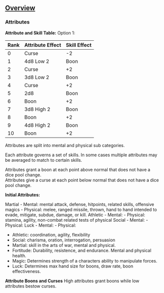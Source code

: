 ## [Overview](https://github.com/Kibrael/RPG/blob/master/python/overview.md)
### Attributes

**Attribute and Skill Table:**
Option 1:

|Rank|Attribute Effect|Skill Effect|
|----|----------------|------------|
|0|Curse|-2|
|1|4d8 Low 2|Boon|
|2|Curse|+2|
|3|3d8 Low 2|Boon|
|4|Curse|+2|
|5|2d8|Boon|
|6|Boon|+2|
|7|3d8 High 2|Boon|
|8|Boon|+2|
|9|4d8 High 2|Boon|
|10|Boon|+2|


Attributes are split into mental and physical sub categories. 

Each attribute governs a set of skills. In some cases multiple attributes may be averaged to match to certain skills.  

Attributes grant a boon at each point above normal that does not have a dice pool change.  
Attributes give a curse at each point below normal that does not have a dice pool change.  

**Initial Attributes:**  

Martial
	- Mental: mental attack, defense, hitpoints, related skills, offensive magics 
	- Physical: melee, ranged missile, thrown, hand to hand intended to evade, mitigate, subdue, damage, or kill.
Athletic
	- Mental:
	- Physical: stamina, agility, non-combat related tests of physical 
Social
	- Mental:
	- Physical:
Luck
	- Mental:
	- Physical:

- Athletic: coordination, agility, flexibility
- Social: charisma, oration, interrogation, persuasion
- Martial: skill in the arts of war, mental and physical.
- Fortitude: Durability, resistence, and endurance. Mental and physical health.
- Magic: Determines strength of a characters ability to manipulate forces.
- Luck: Determines max hand size for boons, draw rate, boon effectiveness.

**Attribute Boons and Curses**
High attributes grant boons while low attributes bestow curses.
